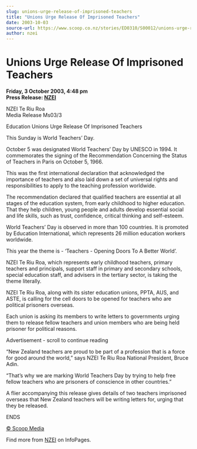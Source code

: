 ```yaml
---
slug: unions-urge-release-of-imprisoned-teachers
title: "Unions Urge Release Of Imprisoned Teachers"
date: 2003-10-03
source-url: https://www.scoop.co.nz/stories/ED0310/S00012/unions-urge-release-of-imprisoned-teachers.htm
author: nzei
---
```

Unions Urge Release Of Imprisoned Teachers
==========================================

**Friday, 3 October 2003, 4:48 pm**  
**Press Release: [NZEI](https://info.scoop.co.nz/NZEI)**

NZEI Te Riu Roa  
Media Release Ms03/3

Education Unions Urge Release Of Imprisoned Teachers

This Sunday is World Teachers’ Day.

October 5 was designated World Teachers’ Day by UNESCO in 1994. It commemorates the signing of the Recommendation Concerning the Status of Teachers in Paris on October 5, 1966.

This was the first international declaration that acknowledged the importance of teachers and also laid down a set of universal rights and responsibilities to apply to the teaching profession worldwide.

The recommendation declared that qualified teachers are essential at all stages of the education system, from early childhood to higher education. That they help children, young people and adults develop essential social and life skills, such as trust, confidence, critical thinking and self-esteem.

World Teachers’ Day is observed in more than 100 countries. It is promoted by Education International, which represents 26 million education workers worldwide.

This year the theme is - ‘Teachers - Opening Doors To A Better World’.

NZEI Te Riu Roa, which represents early childhood teachers, primary teachers and principals, support staff in primary and secondary schools, special education staff, and advisers in the tertiary sector, is taking the theme literally.

NZEI Te Riu Roa, along with its sister education unions, PPTA, AUS, and ASTE, is calling for the cell doors to be opened for teachers who are political prisoners overseas.

Each union is asking its members to write letters to governments urging them to release fellow teachers and union members who are being held prisoner for political reasons.

Advertisement - scroll to continue reading





“New Zealand teachers are proud to be part of a profession that is a force for good around the world,” says NZEI Te Riu Roa National President, Bruce Adin.

“That’s why we are marking World Teachers Day by trying to help free fellow teachers who are prisoners of conscience in other countries.”

A flier accompanying this release gives details of two teachers imprisoned overseas that New Zealand teachers will be writing letters for, urging that they be released.

ENDS

[© Scoop Media](http://www.scoop.co.nz/about/terms.html)

Find more from [NZEI](https://info.scoop.co.nz/NZEI) on InfoPages.